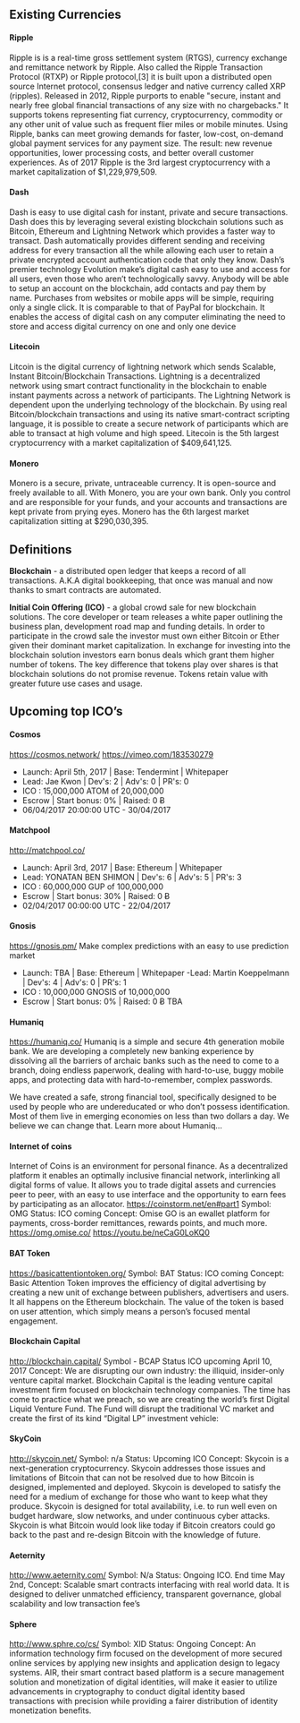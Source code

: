 ## Existing Currencies
#### Ripple
Ripple is is a real-time gross settlement system (RTGS), currency exchange and remittance network by Ripple. Also called the Ripple Transaction Protocol (RTXP) or Ripple protocol,[3] it is built upon a distributed open source Internet protocol, consensus ledger and native currency called XRP (ripples). Released in 2012, Ripple purports to enable "secure, instant and nearly free global financial transactions of any size with no chargebacks." It supports tokens representing fiat currency, cryptocurrency, commodity or any other unit of value such as frequent flier miles or mobile minutes. Using Ripple, banks can meet growing demands for faster, low-cost, on-demand global payment services for any payment size. The result: new revenue opportunities, lower processing costs, and better overall customer experiences. As of 2017 Ripple is the 3rd largest cryptocurrency with a market capitalization of $1,229,979,509.

#### Dash
Dash is easy to use digital cash for instant, private and secure transactions. Dash does this by leveraging several existing blockchain solutions such as Bitcoin, Ethereum and Lightning Network which provides a faster way to transact. Dash automatically provides different sending and receiving address for every transaction all the while allowing each user to retain a private encrypted account authentication code that only they know. Dash’s premier technology Evolution make’s digital cash easy to use and access for all users, even those who aren’t technologically savvy. Anybody will be able to setup an account on the blockchain, add contacts and pay them by name. Purchases from websites or mobile apps will be simple, requiring only a single click. It is comparable to that of PayPal for blockchain. It enables the access of digital cash on any computer eliminating the need to store and access digital currency on one and only one device  

#### Litecoin
Litcoin is the digital currency of lightning network which sends Scalable, Instant Bitcoin/Blockchain Transactions. Lightning is a decentralized network using smart contract functionality in the blockchain to enable instant payments across a network of participants. The Lightning Network is dependent upon the underlying technology of the blockchain. By using real Bitcoin/blockchain transactions and using its native smart-contract scripting language, it is possible to create a secure network of participants which are able to transact at high volume and high speed. Litecoin is the 5th largest cryptocurrency with a market capitalization of $409,641,125. 

#### Monero
Monero is a secure, private, untraceable currency. It is open-source and freely available to all. With Monero, you are your own bank. Only you control and are responsible for your funds, and your accounts and transactions are kept private from prying eyes. Monero has the 6th largest market capitalization sitting at 
$290,030,395.


## Definitions
**Blockchain** - a distributed open ledger that keeps a record of all transactions. A.K.A digital bookkeeping, that once was manual and now thanks to smart contracts are automated.

**Initial Coin Offering (ICO)** - a global crowd sale for new blockchain solutions. The core developer or team releases a white paper outlining the business plan, development road map and funding details. In order to participate in the crowd sale the investor must own either Bitcoin or Ether given their dominant market capitalization. In exchange for investing into the blockchain solution investors earn bonus deals which grant them higher number of tokens. The key difference that tokens play over shares is that blockchain solutions do not promise revenue. Tokens retain value with greater future use cases and usage. 


## Upcoming top ICO’s
#### Cosmos
https://cosmos.network/
https://vimeo.com/183530279
- Launch: April 5th, 2017 | Base: Tendermint |  Whitepaper
- Lead: Jae Kwon | Dev's: 2 | Adv's: 0 | PR's: 0
- ICO : 15,000,000 ATOM of 20,000,000
- Escrow | Start bonus: 0% | Raised: 0 Ƀ
- 06/04/2017 20:00:00 UTC - 30/04/2017

#### Matchpool
http://matchpool.co/
- Launch: April 3rd, 2017 | Base: Ethereum |  Whitepaper
- Lead: YONATAN BEN SHIMON | Dev's: 6 | Adv's: 5 | PR's: 3
- ICO : 60,000,000 GUP of 100,000,000
- Escrow | Start bonus: 30% | Raised: 0 Ƀ
- 02/04/2017 00:00:00 UTC - 22/04/2017

#### Gnosis
https://gnosis.pm/
Make complex predictions with an easy to use prediction market
- Launch: TBA | Base: Ethereum |  Whitepaper
 -Lead: Martin Koeppelmann | Dev's: 4 | Adv's: 0 | PR's: 1
- ICO : 10,000,000 GNOSIS of 10,000,000
- Escrow | Start bonus: 0% | Raised: 0 Ƀ
TBA


#### Humaniq
https://humaniq.co/
Humaniq is a simple and secure 4th generation mobile bank. We are developing a completely new banking experience by dissolving all the barriers of archaic banks such as the need to come to a branch, doing endless paperwork, dealing with hard-to-use, buggy mobile apps, and protecting data with hard-to-remember, complex passwords.

We have created a safe, strong financial tool, specifically designed to be used by people who are undereducated or who don’t possess identification. Most of them live in emerging economies on less than two dollars a day. We believe we can change that. Learn more about Humaniq…

#### Internet of coins
Internet of Coins is an environment for personal finance. As a decentralized platform it enables an optimally inclusive financial network, interlinking all digital forms of value. It allows you to trade digital assets and currencies peer to peer, with an easy to use interface and the opportunity to earn fees by participating as an allocator.
https://coinstorm.net/en#part1
Symbol: OMG
Status: ICO coming
Concept: Omise GO is an ewallet platform for payments, cross-border remittances, rewards points, and much more.
https://omg.omise.co/
https://youtu.be/neCaG0LoKQ0

#### BAT Token 
https://basicattentiontoken.org/
Symbol: BAT
Status: ICO coming
Concept: Basic Attention Token improves the efficiency of digital advertising by creating a new unit of exchange between publishers, advertisers and users. It all happens on the Ethereum blockchain. The value of the token is based on user attention, which simply means a person’s focused mental engagement.

#### Blockchain Capital 
http://blockchain.capital/
Symbol - BCAP
Status ICO upcoming April 10, 2017
Concept: We are disrupting our own industry: the illiquid, insider-only venture capital market. Blockchain Capital is the leading venture capital investment firm focused on blockchain technology companies. The time has come to practice what we preach, so we are creating the world’s first Digital Liquid Venture Fund. The Fund will disrupt the traditional VC market and create the first of its kind “Digital LP” investment vehicle:

#### SkyCoin
http://skycoin.net/
Symbol: n/a
Status: Upcoming ICO 
Concept: Skycoin is a next-generation cryptocurrency. Skycoin addresses those issues and limitations of Bitcoin that can not be resolved due to how Bitcoin is designed, implemented and deployed.
Skycoin is developed to satisfy the need for a medium of exchange for those who want to keep what they produce. Skycoin is designed for total availability, i.e. to run well even on budget hardware, slow networks, and under continuous cyber attacks.
Skycoin is what Bitcoin would look like today if Bitcoin creators could go back to the past and re-design Bitcoin with the knowledge of future.


#### Aeternity
http://www.aeternity.com/
Symbol: N/a
Status: Ongoing ICO. End time May 2nd, 
Concept: Scalable smart contracts interfacing with real world data. It is designed to deliver unmatched efficiency, transparent governance, global scalability and low transaction fee’s


#### Sphere
http://www.sphre.co/cs/ 
Symbol: XID
Status: Ongoing 
Concept: An information technology firm focused on the development of more secured online services by applying new insights and application design to legacy systems. AIR, their smart contract based platform is a secure management solution and monetization of digital identities, will make it easier to utilize advancements in cryptography to conduct digital identity based transactions with precision while providing a fairer distribution of identity monetization benefits.
